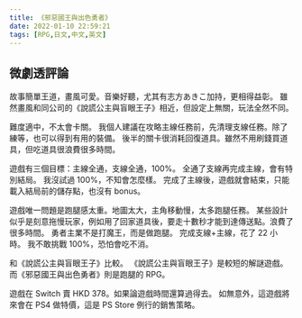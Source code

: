 ```yaml
---
title: 《邪惡國王與出色勇者》
date: 2022-01-10 22:59:21
tags: [RPG,日文,中文,英文]
---
```

## 微劇透評論

故事簡單王道，畫風可愛。音樂好聽，尤其有志方あきこ加持，更相得益彰。
雖然畫風和同公司的《說謊公主與盲眼王子》相近，但設定上無關，玩法全然不同。

難度適中，不太會卡關。
我個人建議在攻略主線任務前，先清理支線任務。除了練等，也可以得到有用的裝備。
後半的關卡很消耗回復道具。雖然不用刷錢買道具，但吃道具很浪費很多時間。

遊戲有三個目標：主線全通，支線全通，100%。
全通了支線再完成主線，會有特別結局。
我沒試過 100%，不知會怎麼樣。
完成了主線後，遊戲就會結束，只能載入結局前的儲存點，也沒有 bonus。

遊戲唯一問題是跑腿感太重。地圖太大，主角移動慢，太多跑腿任務。
某些設計似乎是刻意拖慢玩家，例如用了回家道具後，要走十數秒才能到達傳送點。浪費了很多時間。
勇者主業不是打魔王，而是做跑腿。
完成支線+主線，花了 22 小時。
我不敢挑戰 100%，恐怕會吃不消。

和《說謊公主與盲眼王子》比較。
《說謊公主與盲眼王子》是較短的解謎遊戲。
而《邪惡國王與出色勇者》則是跑腿的 RPG。

遊戲在 Switch 賣 HKD 378。如果論遊戲時間還算過得去。
如無意外，這遊戲將來會在 PS4 做特價，這是 PS Store 例行的銷售策略。
